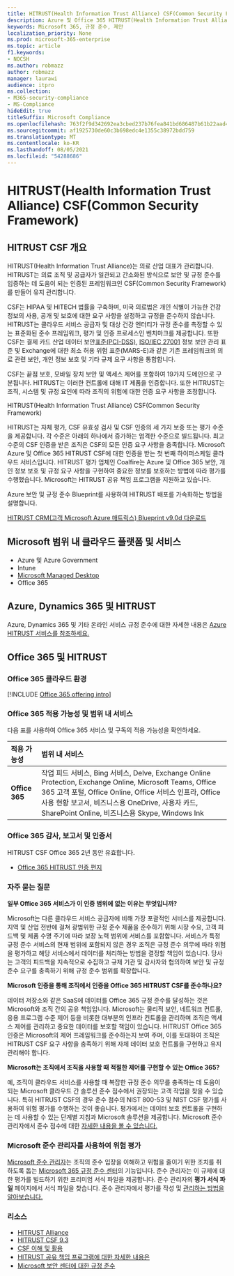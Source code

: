 ```yaml
---
title: HITRUST(Health Information Trust Alliance) CSF(Common Security Framework)
description: Azure 및 Office 365 HITRUST(Health Information Trust Alliance) CSF(Common Security Framework)에 인증되었습니다.
keywords: Microsoft 365, 규정 준수, 제안
localization_priority: None
ms.prod: microsoft-365-enterprise
ms.topic: article
f1.keywords:
- NOCSH
ms.author: robmazz
author: robmazz
manager: laurawi
audience: itpro
ms.collection:
- M365-security-compliance
- MS-Compliance
hideEdit: true
titleSuffix: Microsoft Compliance
ms.openlocfilehash: 763f2f9d342692ea3cbed237b76fea841bd686487b61b22aad43ade42fec765f
ms.sourcegitcommit: af1925730de60c3b698edc4e1355c38972bdd759
ms.translationtype: MT
ms.contentlocale: ko-KR
ms.lasthandoff: 08/05/2021
ms.locfileid: "54288686"
---
```

# <a name="health-information-trust-alliance-hitrust-common-security-framework-csf"></a>HITRUST(Health Information Trust Alliance) CSF(Common Security Framework)

## <a name="hitrust-csf-overview"></a>HITRUST CSF 개요

HITRUST(Health Information Trust Alliance)는 의료 산업 대표가 관리합니다. HITRUST는 의료 조직 및 공급자가 일관되고 간소화된 방식으로 보안 및 규정 준수를 입증하는 데 도움이 되는 인증된 프레임워크인 CSF(Common Security Framework)를 만들어 유지 관리합니다.

CSF는 HIPAA 및 HITECH 법률을 구축하며, 미국 의료법은 개인 식별이 가능한 건강 정보의 사용, 공개 및 보호에 대한 요구 사항을 설정하고 규정을 준수하지 않습니다. HITRUST는 클라우드 서비스 공급자 및 대상 건강 엔터티가 규정 준수를 측정할 수 있는 표준화된 준수 프레임워크, 평가 및 인증 프로세스인 벤치마크를 제공합니다. 또한 CSF는 결제 카드 산업 데이터 보안[표준(PCI-DSS),](https://www.microsoft.com/trustcenter/compliance/pci) [ISO/IEC 27001](https://www.microsoft.com/trustcenter/compliance/iso-iec-27001) 정보 보안 관리 표준 및 Exchange에 대한 최소 허용 위험 표준(MARS-E)과 같은 기존 프레임워크의 의료 관련 보안, 개인 정보 보호 및 기타 규제 요구 사항을 통합합니다.[](https://www.microsoft.com/trustcenter/compliance/mars-e)

CSF는 끝점 보호, 모바일 장치 보안 및 액세스 제어를 포함하여 19가지 도메인으로 구분됩니다. HITRUST는 이러한 컨트롤에 대해 IT 제품을 인증합니다. 또한 HITRUST는 조직, 시스템 및 규정 요인에 따라 조직의 위험에 대한 인증 요구 사항을 조정합니다.

HITRUST(Health Information Trust Alliance) CSF(Common Security Framework)

HITRUST는 자체 평가, CSF 유효성 검사 및 CSF 인증의 세 가지 보증 또는 평가 수준을 제공합니다. 각 수준은 아래의 하나에서 증가하는 엄격한 수준으로 빌드됩니다. 최고 수준의 CSF 인증을 받은 조직은 CSF의 모든 인증 요구 사항을 충족합니다. Microsoft Azure 및 Office 365 HITRUST CSF에 대한 인증을 받는 첫 번째 하이퍼스케일 클라우드 서비스입니다. HITRUST 평가 업체인 Coalfire는 Azure 및 Office 365 보안, 개인 정보 보호 및 규정 요구 사항을 구현하여 중요한 정보를 보호하는 방법에 따라 평가를 수행했습니다. Microsoft는 HITRUST 공유 책임 프로그램을 지원하고 있습니다.

Azure 보안 및 규정 준수 Blueprint를 사용하여 HITRUST 배포를 가속화하는 방법을 설명합니다.

[HITRUST CRM(고객 Microsoft Azure 매트릭스) Blueprint v9.0d 다운로드](https://servicetrust.microsoft.com/ViewPage/Blueprint?command=Download&downloadType=Document&downloadId=3ccde498-4761-4be0-be8b-cd8d379a3a4f&docTab=fc060920-cdb8-11e7-bacf-0bf52b09d912_Healthcare_Blueprint)

## <a name="microsoft-in-scope-cloud-platforms--services"></a>Microsoft 범위 내 클라우드 플랫폼 및 서비스

- Azure 및 Azure Government
- Intune
- [Microsoft Managed Desktop](/microsoft-365/managed-desktop/intro/compliance)
- Office 365

## <a name="azure-dynamics-365-and-hitrust"></a>Azure, Dynamics 365 및 HITRUST

Azure, Dynamics 365 및 기타 온라인 서비스 규정 준수에 대한 자세한 내용은 [Azure HITRUST 서비스를 참조하세요.](/azure/compliance/offerings/offering-hitrust)

## <a name="office-365-and-hitrust"></a>Office 365 및 HITRUST

### <a name="office-365-cloud-environments"></a>Office 365 클라우드 환경

[!INCLUDE [Office 365 offering intro](../includes/o365-offering-introduction.md)]

### <a name="office-365-applicability-and-in-scope-services"></a>Office 365 적용 가능성 및 범위 내 서비스

다음 표를 사용하여 Office 365 서비스 및 구독의 적용 가능성을 확인하세요.

| **적용 가능성** | **범위 내 서비스** |
|:------------------|:----------------------|
| **Office 365** | 작업 피드 서비스, Bing 서비스, Delve, Exchange Online Protection, Exchange Online, Microsoft Teams, Office 365 고객 포털, Office Online, Office 서비스 인프라, Office 사용 현황 보고서, 비즈니스용 OneDrive, 사용자 카드, SharePoint Online, 비즈니스용 Skype, Windows Ink |

### <a name="office-365-audits-reports-and-certificates"></a>Office 365 감사, 보고서 및 인증서

HITRUST CSF Office 365 2년 동안 유효합니다.

- [Office 365 HITRUST 인증 편지](https://aka.ms/O365HITRUSTcertification)

### <a name="frequently-asked-questions"></a>자주 묻는 질문

**일부 Office 365 서비스가 이 인증 범위에 없는 이유는 무엇입니까?**

Microsoft는 다른 클라우드 서비스 공급자에 비해 가장 포괄적인 서비스를 제공합니다. 지역 및 산업 전반에 걸쳐 광범위한 규정 준수 제품을 준수하기 위해 시장 수요, 고객 피드백 및 제품 수명 주기에 따라 보장 노력 범위에 서비스를 포함합니다. 서비스가 특정 규정 준수 서비스의 현재 범위에 포함되지 않은 경우 조직은 규정 준수 의무에 따라 위험을 평가하고 해당 서비스에서 데이터를 처리하는 방법을 결정할 책임이 있습니다. 당사는 고객의 피드백을 지속적으로 수집하고 규제 기관 및 감사자와 협의하여 보안 및 규정 준수 요구를 충족하기 위해 규정 준수 범위를 확장합니다.

**Microsoft 인증을 통해 조직에서 인증을 Office 365 HITRUST CSF를 준수하나요?**

데이터 저장소와 같은 SaaS에 데이터를 Office 365 규정 준수를 달성하는 것은 Microsoft와 조직 간의 공유 책임입니다. Microsoft는 물리적 보안, 네트워크 컨트롤, 응용 프로그램 수준 제어 등을 비롯한 대부분의 인프라 컨트롤을 관리하며 조직은 액세스 제어를 관리하고 중요한 데이터를 보호할 책임이 있습니다. HITRUST Office 365 인증은 Microsoft의 제어 프레임워크를 준수하는지 보여 주며, 이를 토대하여 조직은 HITRUST CSF 요구 사항을 충족하기 위해 자체 데이터 보호 컨트롤을 구현하고 유지 관리해야 합니다.

**Microsoft는 조직에서 조직을 사용할 때 적절한 제어를 구현할 수 있는 Office 365?**

예, 조직이 클라우드 서비스를 사용할 때 복잡한 규정 준수 의무를 충족하는 데 도움이 되는 Microsoft 클라우드 간 솔루션 준수 점수에서 권장되는 고객 작업을 찾을 수 있습니다. 특히 HITRUST CSF의 경우 준수 점수의 NIST 800-53 및 NIST CSF 평가를 사용하여 위험 평가를 수행하는 것이 좋습니다. 평가에서는 데이터 보호 컨트롤을 구현하는 데 사용할 수 있는 단계별 지침과 Microsoft 솔루션을 제공합니다. Microsoft 준수 관리자에서 준수 점수에 대한 [자세한 내용을 볼 수 있습니다.](/microsoft-365/compliance/compliance-manager)

### <a name="use-microsoft-compliance-manager-to-assess-your-risk"></a>Microsoft 준수 관리자를 사용하여 위험 평가

[Microsoft 준수 관리자](/microsoft-365/compliance/compliance-manager)는 조직의 준수 입장을 이해하고 위험을 줄이기 위한 조치를 취하도록 돕는 [Microsoft 365 규정 준수 센터](/microsoft-365/compliance/microsoft-365-compliance-center)의 기능입니다. 준수 관리자는 이 규제에 대한 평가를 빌드하기 위한 프리미엄 서식 파일을 제공합니다. 준수 관리자의 **평가 서식 파일** 페이지에서 서식 파일을 찾습니다. 준수 관리자에서 평가를 작성 및 [관리하는 방법을 알아보습니다.](/microsoft-365/compliance/compliance-manager-assessments)

### <a name="resources"></a>리소스

- [HITRUST Alliance](https://hitrustalliance.net/)
- [HITRUST CSF 9.3](https://hitrustalliance.net/csf-license-agreement/)
- [CSF 이해 및 활용](https://hitrustalliance.net/understanding-leveraging-csf/)
- [HITRUST 공유 책임 프로그램에 대한 자세한 내용은](https://go.microsoft.com/fwlink/p/?linkid=2100268)
- [Microsoft 보안 센터에 대한 규정 준수](https://www.microsoft.com/trust-center/compliance/compliance-overview)
